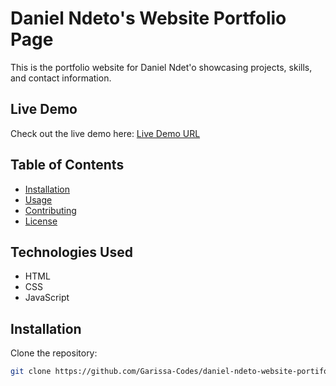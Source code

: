 # Daniel Ndeto's Website Portfolio Page

This is the portfolio website for Daniel Ndet'o showcasing projects, skills, and contact information.

## Live Demo

Check out the live demo here: [Live Demo URL](#)

## Table of Contents

- [Installation](#installation)
- [Usage](#usage)
- [Contributing](#contributing)
- [License](#license)

## Technologies Used

- HTML
- CSS
- JavaScript


## Installation

Clone the repository:

```bash
git clone https://github.com/Garissa-Codes/daniel-ndeto-website-portifolio-page.git
